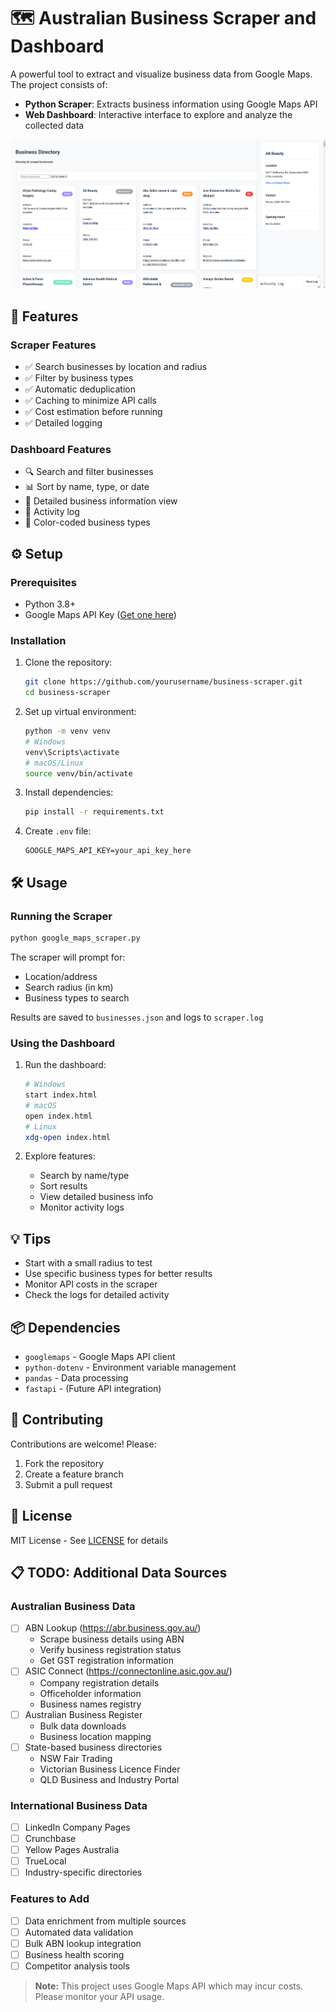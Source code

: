 # 🗺️ Australian Business Scraper and Dashboard

A powerful tool to extract and visualize business data from Google Maps. The project consists of:
- **Python Scraper**: Extracts business information using Google Maps API
- **Web Dashboard**: Interactive interface to explore and analyze the collected data

![Dashboard Screenshot](https://github.com/Robbierayrob/business-scraper/blob/master/screenshot_01.PNG)

## 🚀 Features

### Scraper Features
- ✅ Search businesses by location and radius
- ✅ Filter by business types
- ✅ Automatic deduplication
- ✅ Caching to minimize API calls
- ✅ Cost estimation before running
- ✅ Detailed logging

### Dashboard Features
- 🔍 Search and filter businesses
- 📊 Sort by name, type, or date
- 📄 Detailed business information view
- 📝 Activity log
- 🎨 Color-coded business types

## ⚙️ Setup

### Prerequisites
- Python 3.8+
- Google Maps API Key ([Get one here](https://console.cloud.google.com/))

### Installation
1. Clone the repository:
   ```bash
   git clone https://github.com/yourusername/business-scraper.git
   cd business-scraper
   ```

2. Set up virtual environment:
   ```bash
   python -m venv venv
   # Windows
   venv\Scripts\activate
   # macOS/Linux
   source venv/bin/activate
   ```

3. Install dependencies:
   ```bash
   pip install -r requirements.txt
   ```

4. Create `.env` file:
   ```env
   GOOGLE_MAPS_API_KEY=your_api_key_here
   ```

## 🛠️ Usage

### Running the Scraper
```bash
python google_maps_scraper.py
```
The scraper will prompt for:
- Location/address
- Search radius (in km)
- Business types to search

Results are saved to `businesses.json` and logs to `scraper.log`

### Using the Dashboard
1. Run the dashboard:
   ```bash
   # Windows
   start index.html
   # macOS
   open index.html
   # Linux
   xdg-open index.html
   ```

2. Explore features:
   - Search by name/type
   - Sort results
   - View detailed business info
   - Monitor activity logs

## 💡 Tips
- Start with a small radius to test
- Use specific business types for better results
- Monitor API costs in the scraper
- Check the logs for detailed activity

## 📦 Dependencies
- `googlemaps` - Google Maps API client
- `python-dotenv` - Environment variable management
- `pandas` - Data processing
- `fastapi` - (Future API integration)

## 🤝 Contributing
Contributions are welcome! Please:
1. Fork the repository
2. Create a feature branch
3. Submit a pull request

## 📄 License
MIT License - See [LICENSE](LICENSE) for details

## 📋 TODO: Additional Data Sources

### Australian Business Data
- [ ] ABN Lookup (https://abr.business.gov.au/)
  - Scrape business details using ABN
  - Verify business registration status
  - Get GST registration information
- [ ] ASIC Connect (https://connectonline.asic.gov.au/)
  - Company registration details
  - Officeholder information
  - Business names registry
- [ ] Australian Business Register
  - Bulk data downloads
  - Business location mapping
- [ ] State-based business directories
  - NSW Fair Trading
  - Victorian Business Licence Finder
  - QLD Business and Industry Portal

### International Business Data
- [ ] LinkedIn Company Pages
- [ ] Crunchbase
- [ ] Yellow Pages Australia
- [ ] TrueLocal
- [ ] Industry-specific directories

### Features to Add
- [ ] Data enrichment from multiple sources
- [ ] Automated data validation
- [ ] Bulk ABN lookup integration
- [ ] Business health scoring
- [ ] Competitor analysis tools

> **Note:** This project uses Google Maps API which may incur costs. Please monitor your API usage.
